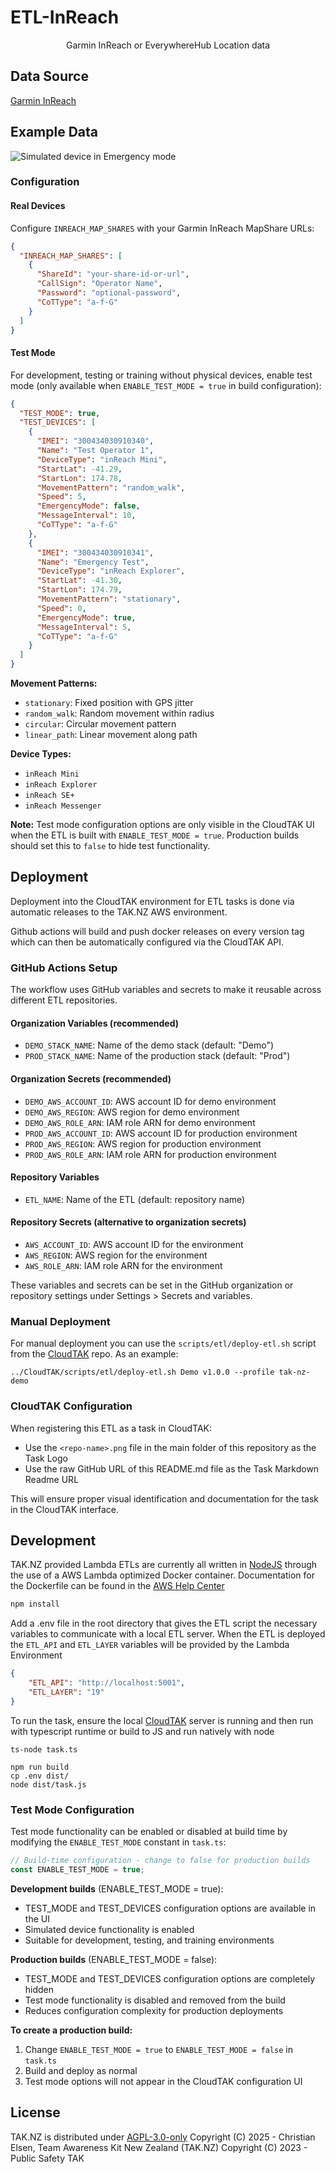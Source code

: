 # ETL-InReach

<p align='center'>Garmin InReach or EverywhereHub Location data</p>

## Data Source

[Garmin InReach](https://www.garmin.com/en-NZ/c/outdoor-recreation/satellite-communicators/)

## Example Data

![Simulated device in Emergency mode](docs/etl-inreach.png)

### Configuration

#### Real Devices
Configure `INREACH_MAP_SHARES` with your Garmin InReach MapShare URLs:

```json
{
  "INREACH_MAP_SHARES": [
    {
      "ShareId": "your-share-id-or-url",
      "CallSign": "Operator Name",
      "Password": "optional-password",
      "CoTType": "a-f-G"
    }
  ]
}
```

#### Test Mode
For development, testing or training without physical devices, enable test mode (only available when `ENABLE_TEST_MODE = true` in build configuration):

```json
{
  "TEST_MODE": true,
  "TEST_DEVICES": [
    {
      "IMEI": "300434030910340",
      "Name": "Test Operator 1",
      "DeviceType": "inReach Mini",
      "StartLat": -41.29,
      "StartLon": 174.78,
      "MovementPattern": "random_walk",
      "Speed": 5,
      "EmergencyMode": false,
      "MessageInterval": 10,
      "CoTType": "a-f-G"
    },
    {
      "IMEI": "300434030910341",
      "Name": "Emergency Test",
      "DeviceType": "inReach Explorer",
      "StartLat": -41.30,
      "StartLon": 174.79,
      "MovementPattern": "stationary",
      "Speed": 0,
      "EmergencyMode": true,
      "MessageInterval": 5,
      "CoTType": "a-f-G"
    }
  ]
}
```

**Movement Patterns:**
- `stationary`: Fixed position with GPS jitter
- `random_walk`: Random movement within radius
- `circular`: Circular movement pattern
- `linear_path`: Linear movement along path

**Device Types:**
- `inReach Mini`
- `inReach Explorer`
- `inReach SE+`
- `inReach Messenger`

**Note:** Test mode configuration options are only visible in the CloudTAK UI when the ETL is built with `ENABLE_TEST_MODE = true`. Production builds should set this to `false` to hide test functionality.

## Deployment

Deployment into the CloudTAK environment for ETL tasks is done via automatic releases to the TAK.NZ AWS environment.

Github actions will build and push docker releases on every version tag which can then be automatically configured via the
CloudTAK API.

### GitHub Actions Setup

The workflow uses GitHub variables and secrets to make it reusable across different ETL repositories.

#### Organization Variables (recommended)
- `DEMO_STACK_NAME`: Name of the demo stack (default: "Demo")
- `PROD_STACK_NAME`: Name of the production stack (default: "Prod")

#### Organization Secrets (recommended)
- `DEMO_AWS_ACCOUNT_ID`: AWS account ID for demo environment
- `DEMO_AWS_REGION`: AWS region for demo environment
- `DEMO_AWS_ROLE_ARN`: IAM role ARN for demo environment
- `PROD_AWS_ACCOUNT_ID`: AWS account ID for production environment
- `PROD_AWS_REGION`: AWS region for production environment
- `PROD_AWS_ROLE_ARN`: IAM role ARN for production environment

#### Repository Variables
- `ETL_NAME`: Name of the ETL (default: repository name)

#### Repository Secrets (alternative to organization secrets)
- `AWS_ACCOUNT_ID`: AWS account ID for the environment
- `AWS_REGION`: AWS region for the environment
- `AWS_ROLE_ARN`: IAM role ARN for the environment

These variables and secrets can be set in the GitHub organization or repository settings under Settings > Secrets and variables.

### Manual Deployment

For manual deployment you can use the `scripts/etl/deploy-etl.sh` script from the [CloudTAK](https://github.com/TAK-NZ/CloudTAK/) repo.
As an example: 
```
../CloudTAK/scripts/etl/deploy-etl.sh Demo v1.0.0 --profile tak-nz-demo
```

### CloudTAK Configuration

When registering this ETL as a task in CloudTAK:

- Use the `<repo-name>.png` file in the main folder of this repository as the Task Logo
- Use the raw GitHub URL of this README.md file as the Task Markdown Readme URL

This will ensure proper visual identification and documentation for the task in the CloudTAK interface.

## Development

TAK.NZ provided Lambda ETLs are currently all written in [NodeJS](https://nodejs.org/en) through the use of a AWS Lambda optimized
Docker container. Documentation for the Dockerfile can be found in the [AWS Help Center](https://docs.aws.amazon.com/lambda/latest/dg/images-create.html)

```sh
npm install
```

Add a .env file in the root directory that gives the ETL script the necessary variables to communicate with a local ETL server.
When the ETL is deployed the `ETL_API` and `ETL_LAYER` variables will be provided by the Lambda Environment

```json
{
    "ETL_API": "http://localhost:5001",
    "ETL_LAYER": "19"
}
```

To run the task, ensure the local [CloudTAK](https://github.com/TAK-NZ/CloudTAK/) server is running and then run with typescript runtime
or build to JS and run natively with node

```
ts-node task.ts
```

```
npm run build
cp .env dist/
node dist/task.js
```

### Test Mode Configuration

Test mode functionality can be enabled or disabled at build time by modifying the `ENABLE_TEST_MODE` constant in `task.ts`:

```typescript
// Build-time configuration - change to false for production builds
const ENABLE_TEST_MODE = true;
```

**Development builds** (ENABLE_TEST_MODE = true):
- TEST_MODE and TEST_DEVICES configuration options are available in the UI
- Simulated device functionality is enabled
- Suitable for development, testing, and training environments

**Production builds** (ENABLE_TEST_MODE = false):
- TEST_MODE and TEST_DEVICES configuration options are completely hidden
- Test mode functionality is disabled and removed from the build
- Reduces configuration complexity for production deployments

**To create a production build:**
1. Change `ENABLE_TEST_MODE = true` to `ENABLE_TEST_MODE = false` in `task.ts`
2. Build and deploy as normal
3. Test mode options will not appear in the CloudTAK configuration UI

## License

TAK.NZ is distributed under [AGPL-3.0-only](LICENSE)
Copyright (C) 2025 - Christian Elsen, Team Awareness Kit New Zealand (TAK.NZ)
Copyright (C) 2023 - Public Safety TAK
